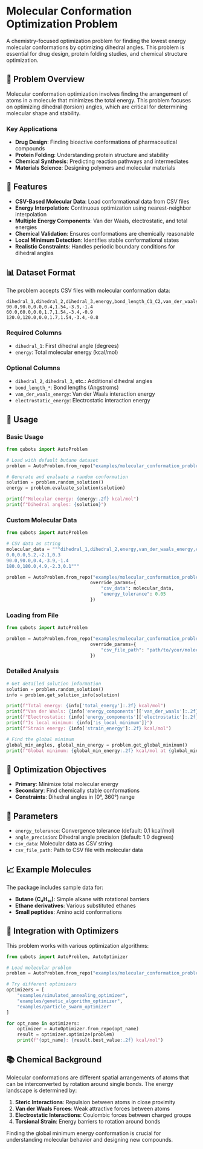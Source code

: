 # Molecular Conformation Optimization Problem

A chemistry-focused optimization problem for finding the lowest energy molecular conformations by optimizing dihedral angles. This problem is essential for drug design, protein folding studies, and chemical structure optimization.

## 🧬 Problem Overview

Molecular conformation optimization involves finding the arrangement of atoms in a molecule that minimizes the total energy. This problem focuses on optimizing dihedral (torsion) angles, which are critical for determining molecular shape and stability.

### Key Applications
- **Drug Design**: Finding bioactive conformations of pharmaceutical compounds
- **Protein Folding**: Understanding protein structure and stability
- **Chemical Synthesis**: Predicting reaction pathways and intermediates
- **Materials Science**: Designing polymers and molecular materials

## 🔬 Features

- **CSV-Based Molecular Data**: Load conformational data from CSV files
- **Energy Interpolation**: Continuous optimization using nearest-neighbor interpolation
- **Multiple Energy Components**: Van der Waals, electrostatic, and total energies
- **Chemical Validation**: Ensures conformations are chemically reasonable
- **Local Minimum Detection**: Identifies stable conformational states
- **Realistic Constraints**: Handles periodic boundary conditions for dihedral angles

## 📊 Dataset Format

The problem accepts CSV files with molecular conformation data:

```csv
dihedral_1,dihedral_2,dihedral_3,energy,bond_length_C1_C2,van_der_waals_energy,electrostatic_energy
90.0,90.0,0.0,0.4,1.54,-3.9,-1.4
60.0,60.0,0.0,1.7,1.54,-3.4,-0.9
120.0,120.0,0.0,1.7,1.54,-3.4,-0.8
```

### Required Columns
- `dihedral_1`: First dihedral angle (degrees)
- `energy`: Total molecular energy (kcal/mol)

### Optional Columns
- `dihedral_2`, `dihedral_3`, etc.: Additional dihedral angles
- `bond_length_*`: Bond lengths (Angstroms)
- `van_der_waals_energy`: Van der Waals interaction energy
- `electrostatic_energy`: Electrostatic interaction energy

## 🚀 Usage

### Basic Usage

```python
from qubots import AutoProblem

# Load with default butane dataset
problem = AutoProblem.from_repo("examples/molecular_conformation_problem")

# Generate and evaluate a random conformation
solution = problem.random_solution()
energy = problem.evaluate_solution(solution)

print(f"Molecular energy: {energy:.2f} kcal/mol")
print(f"Dihedral angles: {solution}")
```

### Custom Molecular Data

```python
from qubots import AutoProblem

# CSV data as string
molecular_data = """dihedral_1,dihedral_2,energy,van_der_waals_energy,electrostatic_energy
0.0,0.0,5.2,-2.1,0.3
90.0,90.0,0.4,-3.9,-1.4
180.0,180.0,4.9,-2.3,0.1"""

problem = AutoProblem.from_repo("examples/molecular_conformation_problem", 
                               override_params={
                                   "csv_data": molecular_data,
                                   "energy_tolerance": 0.05
                               })
```

### Loading from File

```python
from qubots import AutoProblem

problem = AutoProblem.from_repo("examples/molecular_conformation_problem",
                               override_params={
                                   "csv_file_path": "path/to/your/molecule.csv"
                               })
```

### Detailed Analysis

```python
# Get detailed solution information
solution = problem.random_solution()
info = problem.get_solution_info(solution)

print(f"Total energy: {info['total_energy']:.2f} kcal/mol")
print(f"Van der Waals: {info['energy_components']['van_der_waals']:.2f} kcal/mol")
print(f"Electrostatic: {info['energy_components']['electrostatic']:.2f} kcal/mol")
print(f"Is local minimum: {info['is_local_minimum']}")
print(f"Strain energy: {info['strain_energy']:.2f} kcal/mol")

# Find the global minimum
global_min_angles, global_min_energy = problem.get_global_minimum()
print(f"Global minimum: {global_min_energy:.2f} kcal/mol at {global_min_angles}")
```

## 🎯 Optimization Objectives

- **Primary**: Minimize total molecular energy
- **Secondary**: Find chemically stable conformations
- **Constraints**: Dihedral angles in [0°, 360°) range

## 🔧 Parameters

- `energy_tolerance`: Convergence tolerance (default: 0.1 kcal/mol)
- `angle_precision`: Dihedral angle precision (default: 1.0 degrees)
- `csv_data`: Molecular data as CSV string
- `csv_file_path`: Path to CSV file with molecular data

## 📈 Example Molecules

The package includes sample data for:
- **Butane (C₄H₁₀)**: Simple alkane with rotational barriers
- **Ethane derivatives**: Various substituted ethanes
- **Small peptides**: Amino acid conformations

## 🧪 Integration with Optimizers

This problem works with various optimization algorithms:

```python
from qubots import AutoProblem, AutoOptimizer

# Load molecular problem
problem = AutoProblem.from_repo("examples/molecular_conformation_problem")

# Try different optimizers
optimizers = [
    "examples/simulated_annealing_optimizer",
    "examples/genetic_algorithm_optimizer", 
    "examples/particle_swarm_optimizer"
]

for opt_name in optimizers:
    optimizer = AutoOptimizer.from_repo(opt_name)
    result = optimizer.optimize(problem)
    print(f"{opt_name}: {result.best_value:.2f} kcal/mol")
```

## 📚 Chemical Background

Molecular conformations are different spatial arrangements of atoms that can be interconverted by rotation around single bonds. The energy landscape is determined by:

1. **Steric Interactions**: Repulsion between atoms in close proximity
2. **Van der Waals Forces**: Weak attractive forces between atoms
3. **Electrostatic Interactions**: Coulombic forces between charged groups
4. **Torsional Strain**: Energy barriers to rotation around bonds

Finding the global minimum energy conformation is crucial for understanding molecular behavior and designing new compounds.
